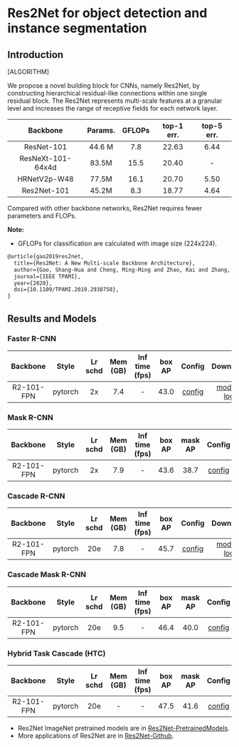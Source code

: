 # Res2Net for object detection and instance segmentation

## Introduction

[ALGORITHM]

We propose a novel building block for CNNs, namely Res2Net, by constructing hierarchical residual-like connections within one single residual block. The Res2Net represents multi-scale features at a granular level and increases the range of receptive fields for each network layer.

|    Backbone     |Params. | GFLOPs  | top-1 err. | top-5 err. |
| :-------------: |:----:  | :-----: | :--------: | :--------: |
| ResNet-101      |44.6 M  | 7.8     |  22.63     |  6.44      |
| ResNeXt-101-64x4d |83.5M | 15.5    |  20.40     |  -         |
| HRNetV2p-W48    | 77.5M  | 16.1    |  20.70     |  5.50      |
| Res2Net-101     | 45.2M  | 8.3     |  18.77     |  4.64      |

Compared with other backbone networks, Res2Net requires fewer parameters and FLOPs.

**Note:**

- GFLOPs for classification are calculated with image size (224x224).

```latex
@article{gao2019res2net,
  title={Res2Net: A New Multi-scale Backbone Architecture},
  author={Gao, Shang-Hua and Cheng, Ming-Ming and Zhao, Kai and Zhang, Xin-Yu and Yang, Ming-Hsuan and Torr, Philip},
  journal={IEEE TPAMI},
  year={2020},
  doi={10.1109/TPAMI.2019.2938758},
}
```

## Results and Models

### Faster R-CNN

|    Backbone     |  Style  | Lr schd | Mem (GB) | Inf time (fps) | box AP | Config | Download |
| :-------------: | :-----: | :-----: | :------: | :------------: | :----: | :------: | :--------: |
|R2-101-FPN       | pytorch |   2x   |   7.4    |   -           |  43.0  |[config](https://github.com/open-mmlab/mmdetection/tree/master/configs/res2net/faster_rcnn_r2_101_fpn_2x_coco.py) | [model](http://download.openmmlab.com/mmdetection/v2.0/res2net/faster_rcnn_r2_101_fpn_2x_coco/faster_rcnn_r2_101_fpn_2x_coco-175f1da6.pth) &#124; [log](http://download.openmmlab.com/mmdetection/v2.0/res2net/faster_rcnn_r2_101_fpn_2x_coco/faster_rcnn_r2_101_fpn_2x_coco_20200514_231734.log.json) |

### Mask R-CNN

|    Backbone     |  Style  | Lr schd | Mem (GB) | Inf time (fps) | box AP | mask AP | Config | Download |
| :-------------: | :-----: | :-----: | :------: | :------------: | :----: | :-----: | :------: | :--------: |
|R2-101-FPN       | pytorch |    2x   |   7.9    |      -         |   43.6 | 38.7  |[config](https://github.com/open-mmlab/mmdetection/tree/master/configs/res2net/mask_rcnn_r2_101_fpn_2x_coco.py) | [model](http://download.openmmlab.com/mmdetection/v2.0/res2net/mask_rcnn_r2_101_fpn_2x_coco/mask_rcnn_r2_101_fpn_2x_coco-17f061e8.pth) &#124; [log](http://download.openmmlab.com/mmdetection/v2.0/res2net/mask_rcnn_r2_101_fpn_2x_coco/mask_rcnn_r2_101_fpn_2x_coco_20200515_002413.log.json) |

### Cascade R-CNN

|    Backbone     |  Style  | Lr schd | Mem (GB) | Inf time (fps) | box AP | Config | Download |
| :-------------: | :-----: | :-----: | :------: | :------------: | :----: | :------: | :--------: |
|R2-101-FPN       | pytorch |   20e   |   7.8    |      -         |  45.7  |[config](https://github.com/open-mmlab/mmdetection/tree/master/configs/res2net/cascade_rcnn_r2_101_fpn_20e_coco.py) | [model](http://download.openmmlab.com/mmdetection/v2.0/res2net/cascade_rcnn_r2_101_fpn_20e_coco/cascade_rcnn_r2_101_fpn_20e_coco-f4b7b7db.pth) &#124; [log](http://download.openmmlab.com/mmdetection/v2.0/res2net/cascade_rcnn_r2_101_fpn_20e_coco/cascade_rcnn_r2_101_fpn_20e_coco_20200515_091644.log.json) |

### Cascade Mask R-CNN

|    Backbone     |  Style  | Lr schd | Mem (GB) | Inf time (fps) | box AP | mask AP | Config | Download |
| :-------------: | :-----: | :-----: | :------: | :------------: | :----: | :-----: | :------: | :--------: |
R2-101-FPN       | pytorch |  20e   |    9.5  |      -         |  46.4  |  40.0  |[config](https://github.com/open-mmlab/mmdetection/tree/master/configs/res2net/cascade_mask_rcnn_r2_101_fpn_20e_coco.py) | [model](http://download.openmmlab.com/mmdetection/v2.0/res2net/cascade_mask_rcnn_r2_101_fpn_20e_coco/cascade_mask_rcnn_r2_101_fpn_20e_coco-8a7b41e1.pth) &#124; [log](http://download.openmmlab.com/mmdetection/v2.0/res2net/cascade_mask_rcnn_r2_101_fpn_20e_coco/cascade_mask_rcnn_r2_101_fpn_20e_coco_20200515_091645.log.json) |

### Hybrid Task Cascade (HTC)

|    Backbone     |  Style  | Lr schd | Mem (GB) | Inf time (fps) | box AP | mask AP | Config | Download |
| :-------------: | :-----: | :-----: | :------: | :------------: | :----: | :-----: | :------: | :--------: |
| R2-101-FPN     | pytorch |   20e   |    -    |      -         |  47.5  | 41.6  | [config](https://github.com/open-mmlab/mmdetection/tree/master/configs/res2net/htc_r2_101_fpn_20e_coco.py) | [model](http://download.openmmlab.com/mmdetection/v2.0/res2net/htc_r2_101_fpn_20e_coco/htc_r2_101_fpn_20e_coco-3a8d2112.pth) &#124; [log](http://download.openmmlab.com/mmdetection/v2.0/res2net/htc_r2_101_fpn_20e_coco/htc_r2_101_fpn_20e_coco_20200515_150029.log.json) |

- Res2Net ImageNet pretrained models are in [Res2Net-PretrainedModels](https://github.com/Res2Net/Res2Net-PretrainedModels).
- More applications of Res2Net are in [Res2Net-Github](https://github.com/Res2Net/).
